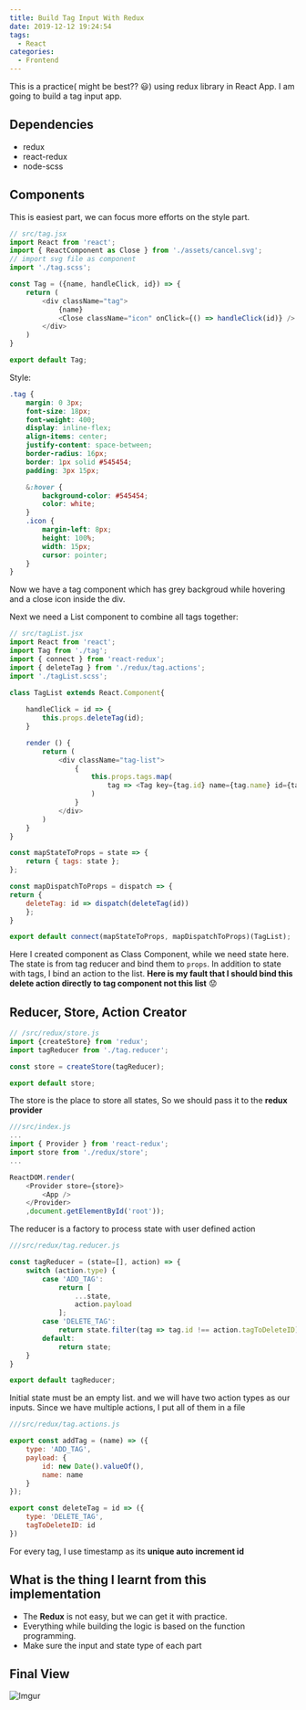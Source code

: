 ```yaml
---
title: Build Tag Input With Redux
date: 2019-12-12 19:24:54
tags: 
  - React
categories:
  - Frontend
---
```


This is a practice( might be best?? :smiley:) using redux library in React App. I am going to build a tag input app.

## Dependencies

- redux
- react-redux
- node-scss

## Components

This is easiest part, we can focus more efforts on the style part.

```javascript
// src/tag.jsx
import React from 'react';
import { ReactComponent as Close } from './assets/cancel.svg';
// import svg file as component
import './tag.scss';

const Tag = ({name, handleClick, id}) => {
    return (
        <div className="tag">
            {name}
            <Close className="icon" onClick={() => handleClick(id)} />
        </div>
    )
}

export default Tag;
```

Style:

```scss
.tag {
    margin: 0 3px;
    font-size: 18px;
    font-weight: 400;
    display: inline-flex;
    align-items: center;
    justify-content: space-between;
    border-radius: 16px;
    border: 1px solid #545454;
    padding: 3px 15px;

    &:hover {
        background-color: #545454;
        color: white;
    }
    .icon {
        margin-left: 8px;
        height: 100%;
        width: 15px;
        cursor: pointer;
    }
}
```



Now we have a tag component which has grey backgroud while hovering and a close icon inside the div.



Next we need a List component to combine all tags together:

```javascript
// src/tagList.jsx
import React from 'react';
import Tag from './tag';
import { connect } from 'react-redux';
import { deleteTag } from './redux/tag.actions';
import './tagList.scss';

class TagList extends React.Component{
    
    handleClick = id => {
        this.props.deleteTag(id);
    }

    render () {
        return (
            <div className="tag-list">
                {
                    this.props.tags.map(
                        tag => <Tag key={tag.id} name={tag.name} id={tag.id} handleClick={this.handleClick}/>
                    )
                }
            </div>
        )
    }
}

const mapStateToProps = state => {
    return { tags: state };
};

const mapDispatchToProps = dispatch => {
return {
    deleteTag: id => dispatch(deleteTag(id))
    };
}

export default connect(mapStateToProps, mapDispatchToProps)(TagList);
```

Here I created component as Class Component, while we need state here. The state is from tag reducer and bind them to `props`. In addition to state with tags, I bind an action to the list. **Here is my fault that I should bind this delete action directly to tag component not this list** :worried:



## Reducer, Store, Action Creator

```javascript
// /src/redux/store.js
import {createStore} from 'redux';
import tagReducer from './tag.reducer';

const store = createStore(tagReducer);

export default store;
```

The store is the place to store all states, So we should pass it to the **redux provider**

```javascript
///src/index.js
...
import { Provider } from 'react-redux';
import store from './redux/store';
...

ReactDOM.render(
    <Provider store={store}>
        <App />
    </Provider>  
    ,document.getElementById('root'));

```

The reducer is a factory to process state with user defined action

```javascript
///src/redux/tag.reducer.js

const tagReducer = (state=[], action) => {
    switch (action.type) {
        case 'ADD_TAG':
            return [
                ...state,
                action.payload
            ];
        case 'DELETE_TAG':
            return state.filter(tag => tag.id !== action.tagToDeleteID);
        default:
            return state;
    }
}

export default tagReducer;
```

Initial state must be an empty list. and we will have two action types as our inputs. Since we have multiple actions, I put all of them in a file

```javascript
///src/redux/tag.actions.js

export const addTag = (name) => ({
    type: 'ADD_TAG',
    payload: {
        id: new Date().valueOf(),
        name: name
    }
});

export const deleteTag = id => ({
    type: 'DELETE_TAG',
    tagToDeleteID: id
})
```

 For every tag, I use timestamp as its **unique auto increment id**



## What is the thing I learnt from this implementation 

- The **Redux** is not easy, but we can get it with practice.
- Everything while building the logic is based on the function programming. 
- Make sure the input and state type of each part



## Final View

![Imgur](https://i.imgur.com/86Uz9DD.gif)